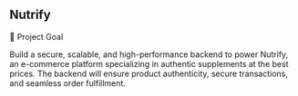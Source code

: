 ## Nutrify

🎯 Project Goal

Build a secure, scalable, and high-performance backend to power Nutrify,
an e-commerce platform specializing in authentic supplements at the best
prices. The backend will ensure product authenticity, secure transactions,
and seamless order fulfillment.
